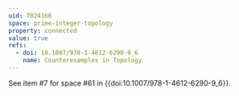 ```yaml
---
uid: T024166
space: prime-integer-topology
property: connected
value: true
refs:
  - doi: 10.1007/978-1-4612-6290-9_6
    name: Counterexamples in Topology
---
```

See item #7 for space #61 in {{doi:10.1007/978-1-4612-6290-9_6}}.
